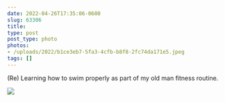 ```yaml
---
date: 2022-04-26T17:35:06-0600
slug: 63306
title: 
type: post
post_type: photo
photos:
- /uploads/2022/b1ce3eb7-5fa3-4cfb-b8f8-2fc74da171e5.jpeg
tags: []
---
```

(Re) Learning how to swim properly as part of my old man fitness routine.


![](/uploads/2022/b1ce3eb7-5fa3-4cfb-b8f8-2fc74da171e5.jpeg)


